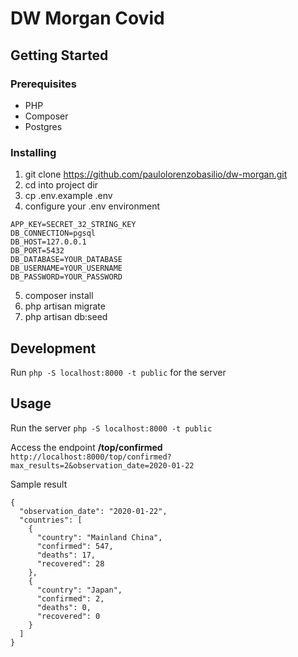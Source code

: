 # DW Morgan Covid

## Getting Started

### Prerequisites
- PHP
- Composer
- Postgres

### Installing
1. git clone https://github.com/paulolorenzobasilio/dw-morgan.git
2. cd into project dir
3. cp .env.example .env
4. configure your .env environment 
```
APP_KEY=SECRET_32_STRING_KEY
DB_CONNECTION=pgsql
DB_HOST=127.0.0.1
DB_PORT=5432
DB_DATABASE=YOUR_DATABASE
DB_USERNAME=YOUR_USERNAME
DB_PASSWORD=YOUR_PASSWORD
```
5. composer install
6. php artisan migrate
7. php artisan db:seed

## Development
Run `php -S localhost:8000 -t public` for the server

## Usage
Run the server `php -S localhost:8000 -t public`

Access the endpoint **/top/confirmed**
`http://localhost:8000/top/confirmed?max_results=2&observation_date=2020-01-22`

Sample result
```
{
  "observation_date": "2020-01-22",
  "countries": [
    {
      "country": "Mainland China",
      "confirmed": 547,
      "deaths": 17,
      "recovered": 28
    },
    {
      "country": "Japan",
      "confirmed": 2,
      "deaths": 0,
      "recovered": 0
    }
  ]
}
```



